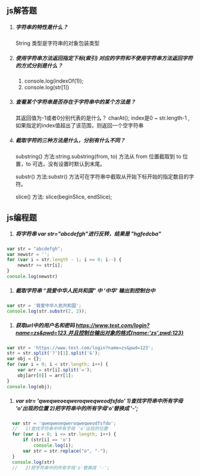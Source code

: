 ## js解答题

1. ##### 字符串的特性是什么？

    String 类型是字符串的对象包装类型

2. ##### 使用字符串方法返回指定下标(索引) 对应的字符和不使用字符串方法返回字符的方式分别是什么？

   1. console.log(indexOf(1));
   2. console.log(str[1])

3. ##### 查看某个字符串是否存在于字符串中的某个方法是？

   其返回值为-1或者0分别代表的是什么？ charAt(); index是0 ~ str.length-1 ,如果指定的index值超出了该范围，则返回一个空字符串

4. ##### 截取字符的三种方法是什么，分别有什么不同？

    substring() 方法:string.substring(from, to) 方法从 from 位置截取到 to 位置，to 可选，没有设置时默认到末尾。

    substr() 方法:substr() 方法可在字符串中截取从开始下标开始的指定数目的字符。

    slice() 方法: slice(beginSlice, endSlice);

## js编程题

1. ##### 将字符串 var str="abcdefgh"进行反转，结果是 "hgfedcba"

```js
var str = "abcdefgh";
var newstr = '';
for (var i = str.length - 1; i >= 0; i--) {
    newstr += str[i];
}
console.log(newstr)
```

1. ##### 截取字符串 “我爱中华人民共和国” 中 '中华' 输出到控制台中

```js
var str = '我爱中华人民共和国';
console.log(str.substr(2, 2));
```

1. ##### 获取url中的用户名和密码 https://www.test.com/login?name=zs&pwd=123,并且控制台输出对象的格式{name:'zs',pwd:123}

```js
var str = 'https://www.test.com/login?name=zs&pwd=123';
str = str.split('?')[1].split('&');
var obj = {};
for (var i = 0; i < str.length; i++) {
    var arr = str[i].split('=');
    obj[arr[0]] = arr[1];
}
console.log(obj);
```

1. ##### var str= 'qweqweoeqweroqweqweodfsfdo' 1)查找字符串中所有字母 'o'出现的位置 2)把字符串中的所有字母'o'替换成 '-';

```js
  var str = 'qweqweoeqweroqweqweodfsfdo';
  //   1)查找字符串中所有字母 'o'出现的位置
  for (var i = 0; i <= str.length; i++) {
      if (str[i] == 'o')
          console.log(i);
      var str = str.replace("o", "-");
  }
  console.log(str)
  //   2)把字符串中的所有字母'o'替换成 '-';
```

